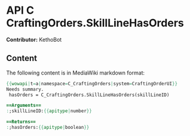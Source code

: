 # API C CraftingOrders.SkillLineHasOrders

**Contributor:** KethoBot

## Content

The following content is in MediaWiki markdown format:

```mediawiki
{{wowapi|t=a|namespace=C_CraftingOrders|system=CraftingOrderUI}}
Needs summary.
 hasOrders = C_CraftingOrders.SkillLineHasOrders(skillLineID)

==Arguments==
:;skillLineID:{{apitype|number}}

==Returns==
:;hasOrders:{{apitype|boolean}}
```
